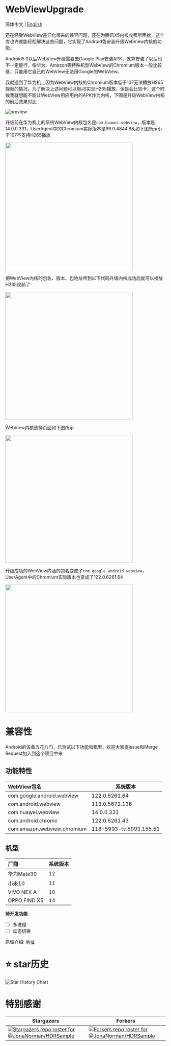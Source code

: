 # WebViewUpgrade
简体中文 | [English](./README-EN.md)

还在经受WebView差异化带来的兼容问题，还在为腾讯X5内核收费所困扰，这个库也许就能轻松解决这些问题，它实现了Android免安装升级WebView内核的功能。

Android5.0以后WebView升级需要去Google Play安装APK，就算安装了以后也不一定能行，像华为、Amazon等特殊机型WebView的Chromium版本一般比较低，只能用它自己的WebView无法用Google的WebView。

我就遇到了华为机上因为WebView内核的Chromium版本低于107无法播放H265视频的情况，为了解决上述问题可以用JS实现H265播放，但是会比较卡，这个时候我就想能不能让WebView用应用内的APK作为内核，下图是升级WebView内核的前后效果对比

![preview](preview/preview.gif)

升级前在华为机上的系统WebView内核包名是`com.huawei.webview`，版本是14.0.0.331，UserAgent中的Chromium实际版本是99.0.4844.88,如下图所示小于107不支持H265播放

<img src="/preview/webview_can_not_play_h265.jpg" width="400px">

把WebView内核的包名、版本、包地址传到以下代码升级内核成功后就可以播放H265视频了

<img src="/preview/upgrade_code.png" width="400px">

WebView内核选择页面如下图所示

<img src="/preview/choose_webview.jpg" width="400px">

升级成功的WebView内涵的包名变成了`com.google.android.webview`，UserAgent中的Chromium实际版本也变成了122.0.6261.64

<img src="/preview/webview_can_play_h265.jpg" width="400px">

# 兼容性

Android的设备五花八门，已测试以下功能和机型，欢迎大家提issue和Merge Request加入到这个项目中来

## 功能特性
| WebView包名    | 系统版本 |
|:-------------| ----- |
|com.google.android.webview     | 122.0.6261.64  |
| com.android.webview       | 113.0.5672.136      |
| com.huawei.webview   | 14.0.0.331     |
| com.android.chrome | 122.0.6261.43     |
| com.amazon.webview.chromium | 118-5993-tv.5993.155.51   |

## 机型
| 厂商         | 系统版本 |
| :----------- | -------- |
| 华为Mate30   | 12       |
| 小米10       | 11       |
| VIVO NEX A   | 10       |
| OPPO FIND X5 | 14       |

**待开发功能**

- [ ] 多进程
- [ ] 动态切换

原理介绍: [地址](https://juejin.cn/post/7340900764364472332#heading-4)


# ⭐ star历史

![Star History Chart](https://api.star-history.com/svg?repos=JonaNorman/WebViewUpgrade&type=Date)


# 特别感谢

| Stargazers                                                                                                 | Forkers                                                                                                                 |
|---------------------------------------------------------------------------------------------------------|-------------------------------------------------------------------------------------------------------------------------|
| [![Stargazers repo roster for @JonaNorman/HDRSample](https://reporoster.com/stars/JonaNorman/WebViewUpgrade)](https://github.com/JonaNorman/WebViewUpgrade/stargazers)                                          | [![Forkers repo roster for @JonaNorman/HDRSample](https://reporoster.com/forks/JonaNorman/WebViewUpgrade)](https://github.com/JonaNorman/WebViewUpgrade/network/members)                            |
